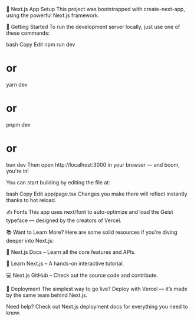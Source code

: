 🚀 Next.js App Setup
This project was bootstrapped with create-next-app, using the powerful Next.js framework.

🔧 Getting Started
To run the development server locally, just use one of these commands:

bash
Copy
Edit
npm run dev
# or
yarn dev
# or
pnpm dev
# or
bun dev
Then open http://localhost:3000 in your browser — and boom, you're in!

You can start building by editing the file at:

bash
Copy
Edit
app/page.tsx
Changes you make there will reflect instantly thanks to hot reload.

✍️ Fonts
This app uses next/font to auto-optimize and load the Geist typeface — designed by the creators of Vercel.

📚 Want to Learn More?
Here are some solid resources if you're diving deeper into Next.js:

📘 Next.js Docs – Learn all the core features and APIs.

🧠 Learn Next.js – A hands-on interactive tutorial.

💻 Next.js GitHub – Check out the source code and contribute.

🚀 Deployment
The simplest way to go live? Deploy with Vercel — it’s made by the same team behind Next.js.

Need help? Check out Next.js deployment docs for everything you need to know.
